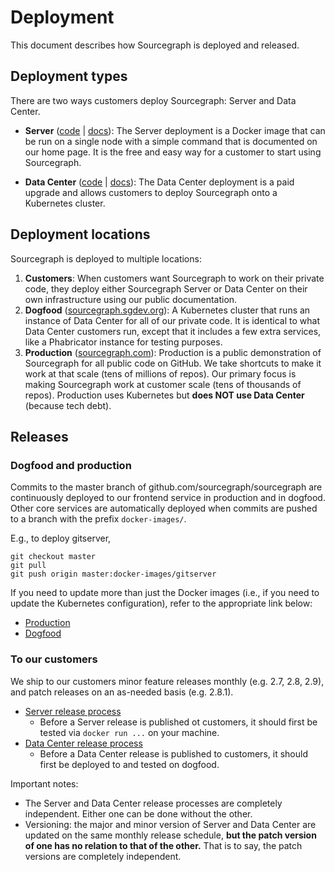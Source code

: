# Deployment

This document describes how Sourcegraph is deployed and released.

## Deployment types

There are two ways customers deploy Sourcegraph: Server and Data Center.

* **Server** ([code](https://sourcegraph.sgdev.org/github.com/sourcegraph/sourcegraph/-/tree/cmd/server)
  | [docs](https://about.sourcegraph.com/docs)): The Server deployment is a Docker image that can be
  run on a single node with a simple command that is documented on our home page. It is the free and
  easy way for a customer to start using Sourcegraph.

* **Data Center** ([code](https://sourcegraph.sgdev.org/github.com/sourcegraph/deploy-sourcegraph) |
  [docs](https://sourcegraph.sgdev.org/github.com/sourcegraph/deploy-sourcegraph/-/blob/README.md)):
  The Data Center deployment is a paid upgrade and allows customers to deploy Sourcegraph onto a
  Kubernetes cluster.


## Deployment locations

Sourcegraph is deployed to multiple locations:

1. **Customers**: When customers want Sourcegraph to work on their private code, they deploy either
   Sourcegraph Server or Data Center on their own infrastructure using our public documentation.
1. **Dogfood** ([sourcegraph.sgdev.org](https://sourcegraph.sgdev.org)): A Kubernetes cluster that
   runs an instance of Data Center for all of our private code. It is identical to what Data Center
   customers run, except that it includes a few extra services, like a Phabricator instance for
   testing purposes.
1. **Production** ([sourcegraph.com](https://sourcegraph.com)): Production is a public demonstration
   of Sourcegraph for all public code on GitHub. We take shortcuts to make it work at that scale
   (tens of millions of repos). Our primary focus is making Sourcegraph work at customer scale (tens
   of thousands of repos). Production uses Kubernetes but **does NOT use Data Center** (because tech
   debt).


## Releases

### Dogfood and production

Commits to the master branch of github.com/sourcegraph/sourcegraph are continuously deployed to our
frontend service in production and in dogfood. Other core services are automatically deployed when
commits are pushed to a branch with the prefix `docker-images/`.

E.g., to deploy gitserver,
  ```
  git checkout master
  git pull
  git push origin master:docker-images/gitserver
  ```

If you need to update more than just the Docker images (i.e., if you need to update the
Kubernetes configuration), refer to the appropriate link below:

* [Production](https://github.com/sourcegraph/infrastructure/blob/master/kubernetes/README.prod.md)
* [Dogfood](https://github.com/sourcegraph/infrastructure/blob/master/datacenter/README.md#updating-a-live-cluster-including-dogfood)


### To our customers

We ship to our customers minor feature releases monthly (e.g. 2.7, 2.8, 2.9), and patch releases on an as-needed basis (e.g. 2.8.1).

* [Server release process](https://sourcegraph.sgdev.org/github.com/sourcegraph/sourcegraph/-/blob/cmd/server/README.md)
  * Before a Server release is published ot customers, it should first be tested via `docker run ...` on your machine.
* [Data Center release process](https://sourcegraph.com/github.com/sourcegraph/deploy-sourcegraph/-/blob/README.dev.md)
  * Before a Data Center release is published to customers, it should first be deployed to and tested on dogfood.

Important notes:

* The Server and Data Center release processes are completely independent. Either one can be done
  without the other.
* Versioning: the major and minor version of Server and Data Center are updated on the same monthly
  release schedule, **but the patch version of one has no relation to that of the other.** That is
  to say, the patch versions are completely independent.
